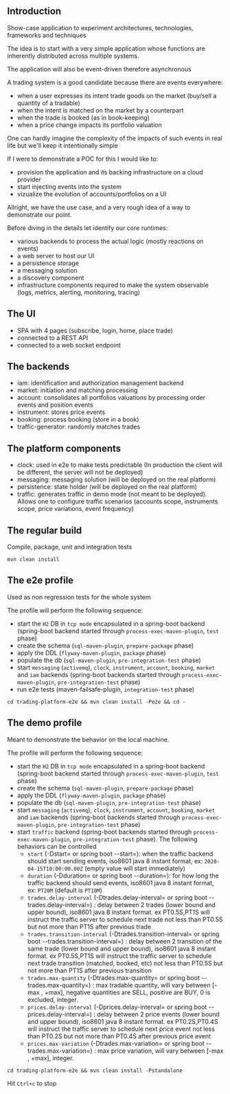 Introduction
----

Show-case application to experiment architectures, technologies, frameworks and techniques

The idea is to start with a very simple application whose functions are inherently distributed across multiple systems.

The application will also be event-driven therefore asynchronous 

A trading system is a good candidate because there are events everywhere:

- when a user expresses its intent trade goods on the market (buy/sell a quantity of a tradable)
- when the intent is matched on the market by a counterpart
- when the trade is booked (as in book-keeping)
- when a price change impacts its portfolio valuation

One can hardly imagine the complexity of the impacts of such events in real life but we'll keep it intentionally simple

If I were to demonstrate a POC for this I would like to:

- provision the application and its backing infrastructure on a cloud provider
- start injecting events into the system
- vizualize the evolution of accounts/portfolios on a UI

Allright, we have the use case, and a very rough idea of a way to demonstrate our point.

Before diving in the details let identify our core runtimes:

- various backends to process the actual logic (mostly reactions on events)
- a web server to host our UI
- a persistence storage
- a messaging solution
- a discovery component
- infrastructure components required to make the system observable (logs, metrics, alerting, monitoring, tracing)

The UI
---

- SPA with 4 pages (subscribe, login, home, place trade)
- connected to a REST API
- connected to a web socket endpoint

The backends
---

- iam: identification and authorization management backend
- market: initiation and matching processing
- account: consolidates all portfolios valuations by processing order events and position events
- instrument: stores price events
- booking: process booking (store in a book)
- traffic-generator: randomly matches trades

The platform components
----

- clock: used in e2e to make tests predictable (In production the client will be different, the server will not be deployed)
- messaging: messaging solution (will be deployed on the real platform) 
- persistence: state holder (will be deployed on the real platform)
- traffic: generates traffic in demo mode (not meant to be deployed). Allows one to configure traffic scenarios (accounts scope, instruments scope, price variations, event frequency)

The regular build
---

Compile, package, unit and integration tests

```mvn clean install```

The e2e profile
---

Used as non regression tests for the whole system

The profile will perform the following sequence:
- start the `H2` DB in `tcp mode` encapsulated in a spring-boot backend (spring-boot backend started through `process-exec-maven-plugin`, `test` phase)
- create the schema (`sql-maven-plugin`, `prepare-package` phase)
- apply the DDL (`flyway-maven-plugin`, `package` phase)
- populate the db (`sql-maven-plugin`, `pre-integration-test` phase)
- start `messaging` (`activemq`), `clock`, `instrument`, `account`, `booking`, `market` and `iam` backends (spring-boot backends started through `process-exec-maven-plugin`, `pre-integration-test` phase)
- run e2e tests (maven-failsafe-plugin, `integration-test` phase)

```cd trading-platform-e2e && mvn clean install -Pe2e && cd -```

The demo profile
---

Meant to demonstrate the behavior on the local machine.

The profile will perform the following sequence:
- start the `H2` DB in `tcp mode` encapsulated in a spring-boot backend (spring-boot backend started through `process-exec-maven-plugin`, `test` phase)
- create the schema (`sql-maven-plugin`, `prepare-package` phase)
- apply the DDL (`flyway-maven-plugin`, `package` phase)
- populate the db (`sql-maven-plugin`, `pre-integration-test` phase)
- start `messaging` (`activemq`), `clock`, `instrument`, `account`, `booking`, `market` and `iam` backends (spring-boot backends started through `process-exec-maven-plugin`, `pre-integration-test` phase)
- start `traffic` backend (spring-boot backends started through `process-exec-maven-plugin`, `pre-integration-test` phase). The following behaviors can be controlled
  - `start` (-Dstart= or spring boot --start=): when the traffic backend should start sending events, iso8601 java 8 instant format, ex: `2020-04-15T10:00:00.00Z` (empty value will start immediately) 
  - `duration` (-Dduration= or spring boot --duration=): for how long the traffic backend should send events, iso8601 java 8 instant format, ex: `PT20M` (default is `PT10M`) 
  - `trades.delay-interval` (-Dtrades.delay-interval= or spring boot --trades.delay-interval=) : delay between 2 trades (lower bound and upper bound), iso8601 java 8 instant format. ex PT0.5S,PT1S will instruct the traffic server to schedule next trade not less than PT0.5S but not more than PT1S after previous trade   
  - `trades.transition-interval` (-Dtrades.transition-interval= or spring boot --trades.transition-interval=) : delay between 2 transition of the same trade (lower bound and upper bound), iso8601 java 8 instant format. ex PT0.5S,PT1S will instruct the traffic server to schedule next trade transition (matched, booked, etc) not less than PT0.5S but not more than PT1S after previous transition   
  - `trades.max-quantity` (-Dtrades.max-quantity= or spring boot --trades.max-quantity=) : max tradable quantity, will vary between [-max , +max], negative quantities are SELL, positive are BUY, 0 is excluded, integer.    
  - `prices.delay-interval` (-Dprices.delay-interval= or spring boot --prices.delay-interval=) : delay between 2 price events (lower bound and upper bound), iso8601 java 8 instant format. ex PT0.2S,PT0.4S will instruct the traffic server to schedule next price event not less than PT0.2S but not more than PT0.4S after previous price event   
  - `prices.max-variation` (-Dtrades.max-variation= or spring boot --trades.max-variation=) : max price variation, will vary between [-max , +max], integer.    


```cd trading-platform-e2e && mvn clean install -Pstandalone```

Hit `Ctrl+c` to stop
